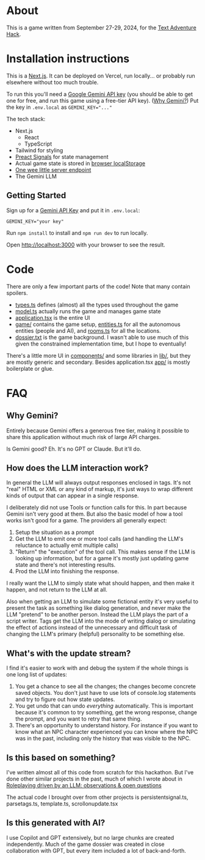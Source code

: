 # About

This is a game written from September 27-29, 2024, for the [Text Adventure Hack](https://textadventurehack.com/).

# Installation instructions

This is a [Next.js](https://nextjs.org). It can be deployed on Vercel, run locally... or probably run elsewhere without too much trouble.

To run this you'll need a [Google Gemini API key](https://aistudio.google.com/app/apikey) (you should be able to get one for free, and run this game using a free-tier API key). ([Why Gemini?](#why-gemini)) Put the key in `.env.local` as `GEMINI_KEY="..."`

The tech stack:

- Next.js
  - React
  - TypeScript
- Tailwind for styling
- [Preact Signals](https://preactjs.com/guide/v10/signals/) for state management
- Actual game state is stored in [browser localStorage](./lib/persistentsignal.ts)
- [One wee little server endpoint](./app/api/llm/route.ts)
- The Gemini LLM

## Getting Started

Sign up for a [Gemini API Key](https://aistudio.google.com/app/apikey) and put it in `.env.local`:

```
GEMINI_KEY="your key"
```

Run `npm install` to install and `npm run dev` to run locally.

Open [http://localhost:3000](http://localhost:3000) with your browser to see the result.

# Code

There are only a few important parts of the code! Note that many contain spoilers.

- [types.ts](./lib/types.ts) defines (almost) all the types used throughout the game
- [model.ts](./lib/model.ts) actually runs the game and manages game state
- [application.tsx](./app/application.tsx) is the entire UI
- [game/](./lib/game/) contains the game setup, [entities.ts](./lib/game/entities.ts) for all the autonomous entities (people and AI), and [rooms.ts](./lib/game/rooms.ts) for all the locations.
- [dossier.txt](./docs/dossier.txt) is the game background. I wasn't able to use much of this given the constrained implementation time, but I hope to eventually!

There's a little more UI in [components/](./components/) and some libraries in [lib/](./lib/), but they are mostly generic and secondary. Besides application.tsx [app/](./app/) is mostly boilerplate or glue.

# FAQ

## Why Gemini?

Entirely because Gemini offers a generous free tier, making it possible to share this application without much risk of large API charges.

Is Gemini good? Eh. It's no GPT or Claude. But it'll do.

## How does the LLM interaction work?

In general the LLM will always output responses enclosed in tags. It's not "real" HTML or XML or any kind of markup, it's just ways to wrap different kinds of output that can appear in a single response.

I deliberately did not use Tools or function calls for this. In part because Gemini isn't very good at them. But also the basic model of how a tool works isn't good for a game. The providers all generally expect:

1. Setup the situation as a prompt
2. Get the LLM to emit one or more tool calls (and handling the LLM's reluctance to actually emit multiple calls)
3. "Return" the "execution" of the tool call. This makes sense if the LLM is looking up information, but for a game it's mostly just updating game state and there's not interesting results.
4. Prod the LLM into finishing the response.

I really want the LLM to simply state what should happen, and then make it happen, and not return to the LLM at all.

Also when getting an LLM to simulate some fictional entity it's very useful to present the task as something like dialog generation, and never make the LLM "pretend" to be another person. Instead the LLM plays the part of a script writer. Tags get the LLM into the mode of writing dialog or simulating the effect of actions instead of the unnecessary and difficult task of changing the LLM's primary (helpful) personality to be something else.

## What's with the update stream?

I find it's easier to work with and debug the system if the whole things is one long list of updates:

1. You get a chance to see all the changes; the changes become concrete saved objects. You don't just have to use lots of console.log statements and try to figure out how state updates.
2. You get undo that can undo _everything_ automatically. This is important because it's common to try something, get the wrong response, change the prompt, and you want to retry that same thing.
3. There's an opportunity to understand history. For instance if you want to know what an NPC character experienced you can know where the NPC was in the past, including only the history that was visible to the NPC.

## Is this based on something?

I've written almost all of this code from scratch for this hackathon. But I've done other similar projects in the past, much of which I wrote about in [Roleplaying driven by an LLM: observations & open questions](https://ianbicking.org/blog/2024/04/roleplaying-by-llm)

The actual code I brought over from other projects is persistentsignal.ts, parsetags.ts, template.ts, scrollonupdate.tsx

## Is this generated with AI?

I use Copilot and GPT extensively, but no large chunks are created independently. Much of the game dossier was created in close collaboration with GPT, but every item included a lot of back-and-forth.
